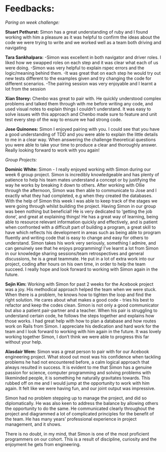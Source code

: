 # Feedbacks:

*Paring on week challenge:*

**Stuart Pethurst:**
Simon has a great understanding of ruby and I found working with him a pleasure as it was helpful to confirm the ideas about the code we were trying to write and we worked well as a team both driving and navigating

**Tara Sankhalpara:**
-Simon was excellent in both navigator and driver roles. I liked how we swapped roles on each step and it was clear what each of us were doing.
-Simon was very helpful to explain rspec errors and the logic/meaning behind them.
-It was great that on each step he would try out new tests different to the examples given and try changing the code for different scenarios.
-The pairing session was very enjoyable and I learnt a lot from the session

**Xian Storey:**
Chenbo was great to pair with. He quickly understood complex problems and talked them through with me before writing any code, and used visual notes to explain things I couldn’t understand. It was easy to solve issues with this approach and Chenbo made sure to feature and unit test every step of the way to ensure we had strong code.

**Jose Quinones:**
Simon I enjoyed pairing with you. I could see that you have a good understanding of TDD and you were able to explain the little details to me in a clear way. When answering the challenge theoretical questions you were able to take your time to produce a clear and thoroughly answer. Really looking forward to work with you again!

*Group Projects:*

**Dominic White:**
Simon - I really enjoyed working with Simon during our week 6 group project. Simon is incredibly knowledgeable and has plenty of patience to help his team mates understand a concept or by justifying the way he works by breaking it down to others. After working with Ollie through the afternoon, Simon was then able to communicate to Jose and I exactly what they had completed, e.g when they created the databases. With the help of Simon this week I was able to keep track of the stages we were going through whilst building the project. Having Simon in our group was been nothing but beneficial! He is very dedicated to ‘getting the job done’, and great at explaining things! He has a great way of learning, being able to resource relevant information quickly and effectively, and is patient when confronted with a difficult part of building a program, a great skill to have which reflects his development in areas such as being able to program fluently and writing code that is easy to change and easy for others to understand. Simon takes his work very seriously, something I admire, and can genuinely see that he enjoys programming! I’ve learnt a lot from Simon in our knowledge sharing sessions/team retrospectives and general discussions, he is a great teammate. He put in a lot of extra work into our project, coding after hours on his own time, in order to help the team succeed. I really hope and look forward to working with Simon again in the future.


**Sejin Kim:**
Working with Simon for past 2 weeks for the Acebook project was a joy.
His methodical approach helped the team when we were stuck.
When there is a problem, he knows how to tighten the loop and find the right solution.
He cares about what makes a good code - tries his best to refactor and keep the codes clean.
Simon is not only a good communicator but also a patient pair-partner and a teacher.
When his pair is struggling to understand certain code, he follows the steps together and explains how those works.
I had great help with how to plan a database and how routes work on Rails from Simon.
I appreciate his dedication and hard work for the team and I look forward to working with him again in the future.
It was lovely working together Simon, I don’t think we were able to progress this far without your help.


**Alasdair Wem:**
Simon was a great person to pair with for our Acebook engineering project. What stood out most was his confidence when tackling problems he had not encountered before, a calm logical approach that always resulted in success.
It is evident to me that Simon has a genuine passion for science, computer programming and solving problems with likeminded people, it is something he naturally gravitates towards. This rubbed off on me and I would jump at the opportunity to work with him again. It felt like we were having fun, and our joint output was impressive.

Simon had no problem stepping up to manage the project, and did so diplomatically. He was also keen to address the balance by allowing others the opportunity to do the same. He communicated clearly throughout the project and diagrammed a lot of complicated principles for the benefit of the team. He has many years’ professional experience in project management, and it shows.

There is no doubt, in my mind, that Simon is one of the most proficient programmers on our cohort. This is a result of discipline, curiosity and the enjoyment he gets from engineering.
